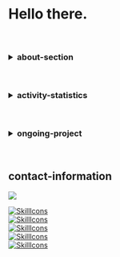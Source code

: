 # Hello there.

<br/>

<h3>
<details>
  <summary>about-section</summary>

<br>

- List: 0th
- List: 1st
- List: 2nd
- List: 3rd
```bash
#!/bin/bash
echo "I should put something here."
```

</details>
</h3>

<br/>

<h3>
<details>
  <summary>activity-statistics</summary>
  
<br>

[![Top Langs](https://github-readme-stats.vercel.app/api/top-langs/?username=Telecho&layout=compact&theme=noctis_minimus)](https://github.com/anuraghazra/github-readme-stats)
<br>
![User's GitHub stats](https://github-readme-stats.vercel.app/api?username=Telecho&show_icons=true&theme=noctis_minimus)

</details>
</h3>

<br/>

<h3>
<details>
  <summary>ongoing-project</summary>

<br>

- No
- https://github.com/Telecho

![Customized Card](https://github-readme-stats.vercel.app/api/pin?username=Telecho&repo=telecho&theme=noctis_minimus)

</details>
</h3>

<br/>

## contact-information

<img src="https://discord.c99.nl/widget/theme-1/1029294235544981596.png">



[![SkillIcons](https://skillicons.dev/icons?i=html,css,js,ts)](https://skillicons.dev)<br/>
[![SkillIcons](https://skillicons.dev/icons?i=dart,php,python,ruby)](https://skillicons.dev)<br/>
[![SkillIcons](https://skillicons.dev/icons?i=c,go,kotlin,rust)](https://skillicons.dev)<br/>
[![SkillIcons](https://skillicons.dev/icons?i=bash,git,linux,wasm)](https://skillicons.dev)<br/>
[![SkillIcons](https://skillicons.dev/icons?i=mongodb,mysql,postgres,sqlite)](https://skillicons.dev)<br/>

<br/>

<!--

USERNAME/USERNAME is a ✨special✨ repository because its `README` (this markdown file) appears on one's GitHub profile page.

EOF-->
